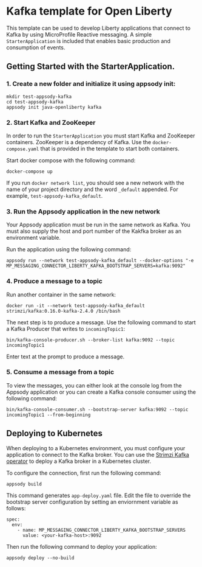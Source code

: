 # Kafka template for Open Liberty

This template can be used to develop Liberty applications that connect to Kafka by using MicroProfile Reactive messaging. A simple `StarterApplication` is included that enables basic production and consumption of events. 


## Getting Started with the StarterApplication.

### 1. Create a new folder and initialize it using appsody init:


```
mkdir test-appsody-kafka
cd test-appsody-kafka
appsody init java-openliberty kafka
```

### 2. Start Kafka and ZooKeeper

In order to run the `StarterApplication` you must start Kafka and ZooKeeper containers. ZooKeeper is a dependency of Kafka.  Use the `docker-compose.yaml` that is provided in the template to start both containers. 


Start docker compose with the following command:

```docker-compose up```

If you run `docker network list`, you should see a new network with the name of your project directory and the word `_default` appended. For example, `test-appsody-kafka_default`.

### 3. Run the Appsody application in the new network

Your Appsody application must be run in the same network as Kafka. You must also supply the host and port number of the Kakfka broker as an environment variable. 

Run the application using the following command:

```appsody run --network test-appsody-kafka_default --docker-options "-e MP_MESSAGING_CONNECTOR_LIBERTY_KAFKA_BOOTSTRAP_SERVERS=kafka:9092"```

### 4. Produce a message to a topic

Run another container in the same network:

```docker run -it --network test-appsody-kafka_default strimzi/kafka:0.16.0-kafka-2.4.0 /bin/bash```

The next step is to produce a message. Use the following command to start a Kafka Producer that writes to `incomingTopic1`:

```bin/kafka-console-producer.sh --broker-list kafka:9092 --topic incomingTopic1```

Enter text at the prompt to produce a message.

### 5. Consume a message from a topic

To view the messages, you can either look at the console log from the Appsody application or you can create a Kafka console consumer using the following command:

```bin/kafka-console-consumer.sh --bootstrap-server kafka:9092 --topic incomingTopic1 --from-beginning```

## Deploying to Kubernetes

When deploying to a Kubernetes environment, you must configure your application to connect to the Kafka broker.  You can use the [Strimzi Kafka operator](https://strimzi.io/docs/quickstart/latest/) to deploy a Kafka broker in a Kubernetes cluster. 

To configure the connection, first run the following command:

```appsody build```

This command generates `app-deploy.yaml` file.
Edit the file to override the bootstrap server configuration by setting an enviornment variable as follows:

```
spec:
  env:
    - name: MP_MESSAGING_CONNECTOR_LIBERTY_KAFKA_BOOTSTRAP_SERVERS
      value: <your-kafka-host>:9092
```  

Then run the following command to deploy your application:

```
appsody deploy --no-build
```
